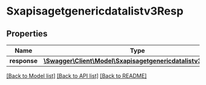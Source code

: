 # Sxapisagetgenericdatalistv3Resp

## Properties
Name | Type | Description | Notes
------------ | ------------- | ------------- | -------------
**response** | [**\Swagger\Client\Model\Sxapisagetgenericdatalistv3Response**](Sxapisagetgenericdatalistv3Response.md) |  | [optional] 

[[Back to Model list]](../README.md#documentation-for-models) [[Back to API list]](../README.md#documentation-for-api-endpoints) [[Back to README]](../README.md)


